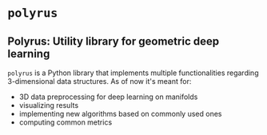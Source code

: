 # `polyrus`

## Polyrus: Utility library for geometric deep learning

`polyrus` is a Python library that implements multiple functionalities regarding 3-dimensional data structures.
As of now it's meant for:
- 3D data preprocessing for deep learning on manifolds
- visualizing results
- implementing new algorithms based on commonly used ones
- computing common metrics
